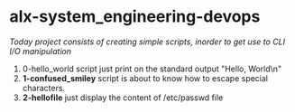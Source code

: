 # alx-system_engineering-devops

*Today project consists of creating simple scripts, inorder to get use to CLI I/O manipulation*
1. 0-hello_world script just print on the standard output "Hello, World\n"
2. **1-confused_smiley** script is about to know how to escape special characters.
3. **2-hellofile** just display the content of /etc/passwd file
